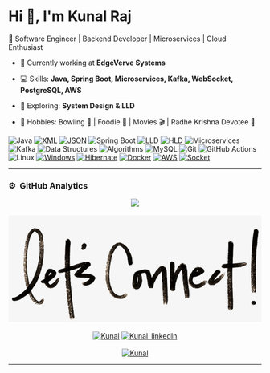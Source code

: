 # Hi 👋, I'm Kunal Raj  

🚀 Software Engineer | Backend Developer | Microservices | Cloud Enthusiast  

- 🔭 Currently working at **EdgeVerve Systems**  
- 💻 Skills: **Java, Spring Boot, Microservices, Kafka, WebSocket, PostgreSQL, AWS**  
- 🌱 Exploring: **System Design & LLD**  
- 🎯 Hobbies: Bowling 🎳 | Foodie 🍲 | Movies 🎬 | Radhe Krishna Devotee 🙏

  <!-- ----------- TECH STACK SECTION ------------ -->

![Java](https://img.shields.io/badge/Java-%23ED8B00.svg?style=for-the-badge&logo=java&logoColor=white)
[![XML](https://img.shields.io/badge/XML-767C52?style=for-the-badge&logo=xml&logoColor=fff)](#)
[![JSON](https://img.shields.io/badge/JSON-000?style=for-the-badge&logo=json&logoColor=fff)](#)
![Spring Boot](https://img.shields.io/badge/Spring%20Boot-%236DB33F.svg?style=for-the-badge&logo=springboot&logoColor=white)
![LLD](https://img.shields.io/badge/LLD-%2300599C.svg?style=for-the-badge&logo=blueprint&logoColor=white)
![HLD](https://img.shields.io/badge/HLD-%2300599C.svg?style=for-the-badge&logo=architecture&logoColor=white)
![Microservices](https://img.shields.io/badge/Microservices-%2300C4CC.svg?style=for-the-badge&logo=microservices&logoColor=white)
![Kafka](https://img.shields.io/badge/Kafka-231F20?style=for-the-badge&logo=apachekafka&logoColor=white)
![Data Structures](https://img.shields.io/badge/Data%20Structures-%2300599C.svg?style=for-the-badge&logo=databases&logoColor=white)
![Algorithms](https://img.shields.io/badge/Algorithms-%2300599C.svg?style=for-the-badge&logo=algorithms&logoColor=white)
![MySQL](https://img.shields.io/badge/mysql-%2300f.svg?style=for-the-badge&logo=mysql&logoColor=white)
![Git](https://img.shields.io/badge/git-%23F05033.svg?style=for-the-badge&logo=git&logoColor=white)
![GitHub Actions](https://img.shields.io/badge/githubactions-%232671E5.svg?style=for-the-badge&logo=githubactions&logoColor=white)
![Linux](https://img.shields.io/badge/Linux-FCC624?style=for-the-badge&logo=linux&logoColor=black)
[![Windows](https://custom-icon-badges.demolab.com/badge/Windows-0078D6?style=for-the-badge&logo=windows11&logoColor=white)](#)
[![Hibernate](https://img.shields.io/badge/Hibernate-59666C?style=for-the-badge&logo=hibernate&logoColor=fff)](#)
[![Docker](https://img.shields.io/badge/Docker-2496ED?style=for-the-badge&logo=docker&logoColor=fff)](#)
[![AWS](https://custom-icon-badges.demolab.com/badge/AWS-%23FF9900.svg?style=for-the-badge&logo=aws&logoColor=white)](#)
[![Socket](https://img.shields.io/badge/Socket-C93CD7?style=for-the-badge&logo=socket&logoColor=white)](#)

<hr>

<!-- ----------- TECH STACK SECTION END------------ --> 

### ⚙️ &nbsp;GitHub Analytics
<p align="center">
<a href="https://github.com/kunalraj72">
  <img height="160em" src="https://github-readme-stats-eight-theta.vercel.app/api?username=kunalraj72&show_icons=true&theme=algolia&include_all_commits=true&count_private=true"/>
</a>
  
</p>

<!-- ----------- CONNECT WITH ME SECTION ------------ -->

![connect-with-me.png](./connect-with-me.png.png)


<p align="center">
<a href="https://discordapp.com/users/me_reacts/" target="blank"><img align="center" src="https://img.shields.io/badge/Discord-7289DA?style=for-the-badge&logo=discord&logoColor=white" alt="Kunal"/></a> <a href="https://www.linkedin.com/in/kunal-raj-87142b203/" target="blank"><img align="center" src="https://img.shields.io/badge/LinkedIn-0077B5?style=for-the-badge&logo=linkedin&logoColor=white" alt="Kunal_linkedIn"/></a> 
<br>
<br>
<a href="https://x.com/LotusQuasar" target="blank"><img src="https://img.shields.io/twitter/follow/KunalRaj?logo=twitter&style=for-the-badge" alt="Kunal" /></a>
</p>

<hr>

<!-- ----------- CONNECT WITH ME SECTION END ------------ -->


[X]: https://x.com/LotusQuasar
[linkedin]: https://www.linkedin.com/in/kunal-raj-87142b203/
[github]: https://github.com/kunalraj72
[gmail]:mailto:kunalrajraj36@gmail.com

